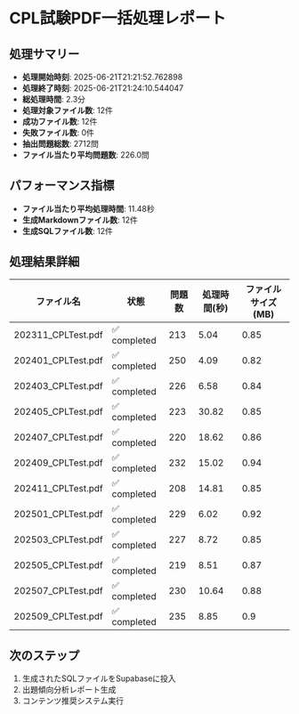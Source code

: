 # CPL試験PDF一括処理レポート

## 処理サマリー

- **処理開始時刻**: 2025-06-21T21:21:52.762898
- **処理終了時刻**: 2025-06-21T21:24:10.544047
- **総処理時間**: 2.3分
- **処理対象ファイル数**: 12件
- **成功ファイル数**: 12件
- **失敗ファイル数**: 0件
- **抽出問題総数**: 2712問
- **ファイル当たり平均問題数**: 226.0問

## パフォーマンス指標

- **ファイル当たり平均処理時間**: 11.48秒
- **生成Markdownファイル数**: 12件
- **生成SQLファイル数**: 12件

## 処理結果詳細

| ファイル名 | 状態 | 問題数 | 処理時間(秒) | ファイルサイズ(MB) |
|-----------|------|--------|-------------|------------------|
| 202311_CPLTest.pdf | ✅ completed | 213 | 5.04 | 0.85 |
| 202401_CPLTest.pdf | ✅ completed | 250 | 4.09 | 0.82 |
| 202403_CPLTest.pdf | ✅ completed | 226 | 6.58 | 0.84 |
| 202405_CPLTest.pdf | ✅ completed | 223 | 30.82 | 0.85 |
| 202407_CPLTest.pdf | ✅ completed | 220 | 18.62 | 0.86 |
| 202409_CPLTest.pdf | ✅ completed | 232 | 15.02 | 0.94 |
| 202411_CPLTest.pdf | ✅ completed | 208 | 14.81 | 0.85 |
| 202501_CPLTest.pdf | ✅ completed | 229 | 6.02 | 0.92 |
| 202503_CPLTest.pdf | ✅ completed | 227 | 8.72 | 0.85 |
| 202505_CPLTest.pdf | ✅ completed | 219 | 8.51 | 0.87 |
| 202507_CPLTest.pdf | ✅ completed | 230 | 10.64 | 0.88 |
| 202509_CPLTest.pdf | ✅ completed | 235 | 8.85 | 0.9 |

## 次のステップ

1. 生成されたSQLファイルをSupabaseに投入
2. 出題傾向分析レポート生成
3. コンテンツ推奨システム実行
